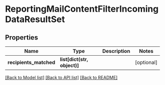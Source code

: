 # ReportingMailContentFilterIncomingDataResultSet

## Properties
Name | Type | Description | Notes
------------ | ------------- | ------------- | -------------
**recipients_matched** | **list[dict(str, object)]** |  | [optional] 

[[Back to Model list]](../README.md#documentation-for-models) [[Back to API list]](../README.md#documentation-for-api-endpoints) [[Back to README]](../README.md)

